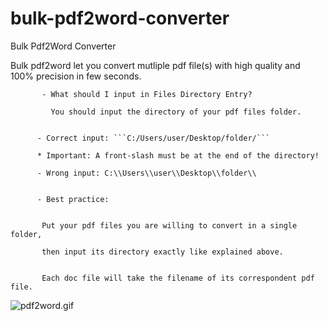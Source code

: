# bulk-pdf2word-converter
Bulk Pdf2Word Converter


Bulk pdf2word let you convert mutliple pdf file(s) with high quality and 100% precision in few seconds.


           - What should I input in Files Directory Entry?

             You should input the directory of your pdf files folder.


          - Correct input: ```C:/Users/user/Desktop/folder/```

          * Important: A front-slash must be at the end of the directory!

          - Wrong input: C:\\Users\\user\\Desktop\\folder\\


          - Best practice:


           Put your pdf files you are willing to convert in a single folder,

           then input its directory exactly like explained above.


           Each doc file will take the filename of its correspondent pdf file.
           
           
  ![pdf2word.gif](https://github.com/IT-Support-L2/bulk-pdf2word-converter/blob/main/pdf2word.gif)
           
